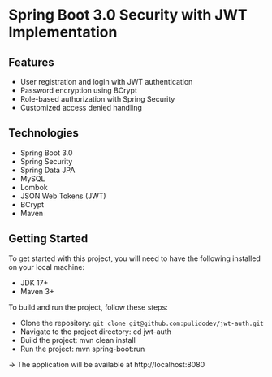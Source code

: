 # Spring Boot 3.0 Security with JWT Implementation

## Features

- User registration and login with JWT authentication
- Password encryption using BCrypt
- Role-based authorization with Spring Security
- Customized access denied handling

## Technologies

- Spring Boot 3.0
- Spring Security
- Spring Data JPA
- MySQL
- Lombok
- JSON Web Tokens (JWT)
- BCrypt
- Maven

## Getting Started

To get started with this project, you will need to have the following installed on your local machine:

- JDK 17+
- Maven 3+

To build and run the project, follow these steps:

- Clone the repository: `git clone git@github.com:pulidodev/jwt-auth.git`
- Navigate to the project directory: cd jwt-auth
- Build the project: mvn clean install
- Run the project: mvn spring-boot:run

-> The application will be available at http://localhost:8080
